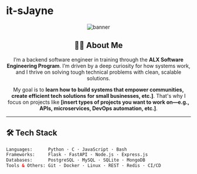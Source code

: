 # it-sJayne
<!-- Profile Banner -->
<p align="center">
  <img src="https://capsule-render.vercel.app/api?type=waving&color=0:4F46E5,100:9333EA&height=200&section=header&text=Hi%20there,%20I'm%20[Your%20Jayne]!&fontSize=40&fontColor=FFFFFF&animation=fadeIn" alt="banner" />
</p>

<!-- Introduction -->
<h2 align="center">👨‍💻 About Me</h2>

<p align="center">
  I’m a backend software engineer in training through the <strong>ALX Software Engineering Program</strong>. I’m driven by a deep curiosity for how systems work, and I thrive on solving tough technical problems with clean, scalable solutions.
</p>


<p align="center">
  My goal is to <strong> learn how to build systems that empower communities, create efficient tech solutions for small businesses, etc.]</strong>. That's why I focus on projects like <strong>[insert types of projects you want to work on—e.g., APIs, microservices, DevOps automation, etc.]</strong>.
</p>

---

<!-- Skills -->
<h2>🛠️ Tech Stack</h2>

```html
Languages:      Python · C · JavaScript · Bash  
Frameworks:     Flask · FastAPI · Node.js · Express.js  
Databases:      PostgreSQL · MySQL · SQLite · MongoDB  
Tools & Others: Git · Docker · Linux · REST · Redis · CI/CD  
